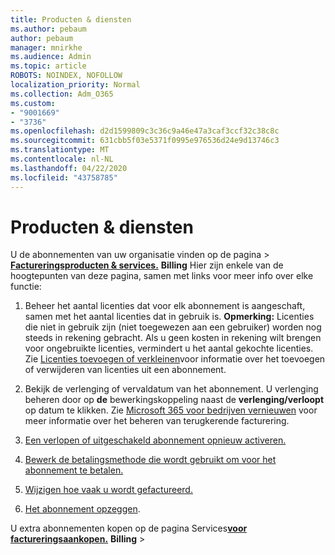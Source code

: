 ```yaml
---
title: Producten & diensten
ms.author: pebaum
author: pebaum
manager: mnirkhe
ms.audience: Admin
ms.topic: article
ROBOTS: NOINDEX, NOFOLLOW
localization_priority: Normal
ms.collection: Adm_O365
ms.custom:
- "9001669"
- "3736"
ms.openlocfilehash: d2d1599809c3c36c9a46e47a3caf3ccf32c38c8c
ms.sourcegitcommit: 631cbb5f03e5371f0995e976536d24e9d13746c3
ms.translationtype: MT
ms.contentlocale: nl-NL
ms.lasthandoff: 04/22/2020
ms.locfileid: "43758785"
---
```

# <a name="products--services"></a>Producten & diensten

U de abonnementen van uw organisatie vinden op de pagina > [**Factureringsproducten & services.**](https://go.microsoft.com/fwlink/p/?linkid=842054) **Billing** Hier zijn enkele van de hoogtepunten van deze pagina, samen met links voor meer info over elke functie:

1. Beheer het aantal licenties dat voor elk abonnement is aangeschaft, samen met het aantal licenties dat in gebruik is.  **Opmerking:** Licenties die niet in gebruik zijn (niet toegewezen aan een gebruiker) worden nog steeds in rekening gebracht.  Als u geen kosten in rekening wilt brengen voor ongebruikte licenties, vermindert u het aantal gekochte licenties. Zie [Licenties toevoegen of verkleinen](https://docs.microsoft.com/alchemyinsights/how-to-add-or-reduce-licenses)voor informatie over het toevoegen of verwijderen van licenties uit een abonnement.

2. Bekijk de verlenging of vervaldatum van het abonnement.  U verlenging beheren door op **de** bewerkingskoppeling naast de **verlenging/verloopt** op datum te klikken.  Zie [Microsoft 365 voor bedrijven vernieuwen](https://go.microsoft.com/fwlink/?linkid=2119216) voor meer informatie over het beheren van terugkerende facturering.

3. [Een verlopen of uitgeschakeld abonnement opnieuw activeren.](https://go.microsoft.com/fwlink/?linkid=2117519)

4. [Bewerk de betalingsmethode die wordt gebruikt om voor het abonnement te betalen.](https://go.microsoft.com/fwlink/?linkid=2117167)

5. [Wijzigen hoe vaak u wordt gefactureerd.](https://go.microsoft.com/fwlink/?linkid=2119112)

6. [Het abonnement opzeggen](https://go.microsoft.com/fwlink/?linkid=2119113).

U extra abonnementen kopen op de pagina Services[**voor factureringsaankopen.**](https://go.microsoft.com/fwlink/p/?linkid=868433) **Billing** > 
